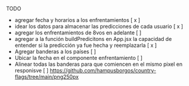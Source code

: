 TODO

- agregar fecha y horarios a los enfrentamientos [ x ]
- idear los datos para almacenar las predicciones de cada usuario [ x ]
- agregar los enfrentamientos de 8vos en adelante [ ]
- agregar a la función buildPredicitons en App.jsx la capacidad de entender si la predicción ya fue hecha y reemplazarla [ x ]
- Agregar banderas a los países [ ]
- Ubicar la fecha en el componente enfrentamiento [ ]
- Alinear todas las banderas para que comiencen en el mismo pixel en responisve [ ]
  https://github.com/hampusborgos/country-flags/tree/main/png250px
